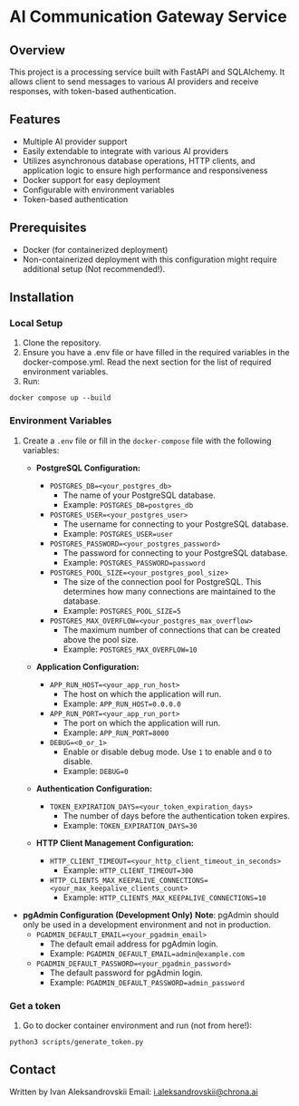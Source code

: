 # AI Communication Gateway Service

## Overview
This project is a processing service built with FastAPI and SQLAlchemy. 
It allows client to send messages to various AI providers and receive responses, 
with token-based authentication.

## Features
- Multiple AI provider support
- Easily extendable to integrate with various AI providers
- Utilizes asynchronous database operations, HTTP clients, and application logic to ensure high performance and responsiveness
- Docker support for easy deployment
- Configurable with environment variables
- Token-based authentication

## Prerequisites
- Docker (for containerized deployment)
- Non-containerized deployment with this configuration might require additional setup (Not recommended!).

## Installation

### Local Setup
1. Clone the repository.
2. Ensure you have a .env file or have filled in the required variables in the docker-compose.yml. 
Read the next section for the list of required environment variables.
3. Run: 
```shell
docker compose up --build
```

### Environment Variables

1. Create a `.env` file or fill in the `docker-compose` file with the following variables:

   - **PostgreSQL Configuration:**
     - `POSTGRES_DB=<your_postgres_db>`
       - The name of your PostgreSQL database.
       - Example: `POSTGRES_DB=postgres_db`
     - `POSTGRES_USER=<your_postgres_user>`
       - The username for connecting to your PostgreSQL database.
       - Example: `POSTGRES_USER=user`
     - `POSTGRES_PASSWORD=<your_postgres_password>`
       - The password for connecting to your PostgreSQL database.
       - Example: `POSTGRES_PASSWORD=password`
     - `POSTGRES_POOL_SIZE=<your_postgres_pool_size>`
       - The size of the connection pool for PostgreSQL. This determines how many connections are maintained to the database.
       - Example: `POSTGRES_POOL_SIZE=5`
     - `POSTGRES_MAX_OVERFLOW=<your_postgres_max_overflow>`
       - The maximum number of connections that can be created above the pool size.
       - Example: `POSTGRES_MAX_OVERFLOW=10`
    
   - **Application Configuration:**
     - `APP_RUN_HOST=<your_app_run_host>`
       - The host on which the application will run.
       - Example: `APP_RUN_HOST=0.0.0.0`
     - `APP_RUN_PORT=<your_app_run_port>`
       - The port on which the application will run.
       - Example: `APP_RUN_PORT=8000`
     - `DEBUG=<0_or_1>`
       - Enable or disable debug mode. Use `1` to enable and `0` to disable.
       - Example: `DEBUG=0`

   - **Authentication Configuration:**
     - `TOKEN_EXPIRATION_DAYS=<your_token_expiration_days>`
       - The number of days before the authentication token expires.
       - Example: `TOKEN_EXPIRATION_DAYS=30`

   - **HTTP Client Management Configuration:**
     - `HTTP_CLIENT_TIMEOUT=<your_http_client_timeout_in_seconds>`
       - Example: `HTTP_CLIENT_TIMEOUT=300`
     - `HTTP_CLIENTS_MAX_KEEPALIVE_CONNECTIONS=<your_max_keepalive_clients_count>`
       - Example: `HTTP_CLIENTS_MAX_KEEPALIVE_CONNECTIONS=10`

  - **pgAdmin Configuration (Development Only)**
    **Note**: pgAdmin should only be used in a development environment and not in production.
    - `PGADMIN_DEFAULT_EMAIL=<your_pgadmin_email>`
      - The default email address for pgAdmin login.
      - Example: `PGADMIN_DEFAULT_EMAIL=admin@example.com`
    - `PGADMIN_DEFAULT_PASSWORD=<your_pgadmin_password>`
      - The default password for pgAdmin login.
      - Example: `PGADMIN_DEFAULT_PASSWORD=admin_password`


### Get a token
1. Go to docker container environment and run (not from here!):
```shell
python3 scripts/generate_token.py
```

## Contact
Written by Ivan Aleksandrovskii
Email: i.aleksandrovskii@chrona.ai